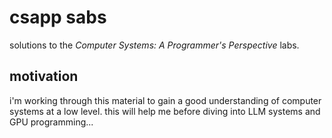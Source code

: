 # csapp sabs

solutions to the *Computer Systems: A Programmer's Perspective* labs.

## motivation

i'm working through this material to gain a good understanding of computer systems at a low level. this will help me before diving into LLM systems and GPU programming...
